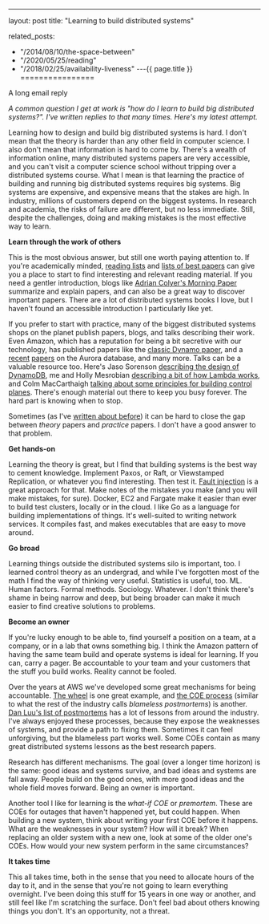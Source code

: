 ---
layout: post
title: "Learning to build distributed systems"


related_posts:
  - "/2014/08/10/the-space-between"
  - "/2020/05/25/reading"
  - "/2018/02/25/availability-liveness"
---{{ page.title }}
================

<p class="meta">A long email reply</p>

*A common question I get at work is "how do I learn to build big distributed systems?". I've written replies to that many times. Here's my latest attempt.*

Learning how to design and build big distributed systems is hard. I don't mean that the theory is harder than any other field in computer science. I also don't mean that information is hard to come by. There's a wealth of information online, many distributed systems papers are very accessible, and you can't visit a computer science school without tripping over a distributed systems course. What I mean is that learning the practice of building and running big distributed systems requires big systems. Big systems are expensive, and expensive means that the stakes are high. In industry, millions of customers depend on the biggest systems. In research and academia, the risks of failure are different, but no less immediate. Still, despite the challenges, doing and making mistakes is the most effective way to learn.

**Learn through the work of others**

This is the most obvious answer, but still one worth paying attention to. If you're academically minded, [reading lists](https://www.the-paper-trail.org/post/2014-08-09-distributed-systems-theory-for-the-distributed-systems-engineer/) and [lists of best papers](https://jeffhuang.com/best_paper_awards.html) can give you a place to start to find interesting and relevant reading material. If you need a gentler introduction, blogs like [Adrian Colyer's Morning Paper](https://blog.acolyer.org/) summarize and explain papers, and can also be a great way to discover important papers. There are a lot of distributed systems books I love, but I haven't found an accessible introduction I particularly like yet.

If you prefer to start with practice, many of the biggest distributed systems shops on the planet publish papers, blogs, and talks describing their work. Even Amazon, which has a reputation for being a bit secretive with our technology, has published papers like the [classic Dynamo paper](https://www.allthingsdistributed.com/files/amazon-dynamo-sosp2007.pdf), and a [recent](https://www.allthingsdistributed.com/files/p1041-verbitski.pdf) [papers](https://dl.acm.org/citation.cfm?id=3183713.3196937) on the Aurora database, and many more. Talks can be a valuable resource too. Here's Jaso Sorenson [describing the design of DynamoDB](https://www.youtube.com/watch?v=yvBR71D0nAQ), me and Holly Mesrobian [describing a bit of how Lambda works](https://www.youtube.com/watch?v=QdzV04T_kec), and Colm MacCarthaigh [talking about some principles for building control planes](https://www.youtube.com/watch?v=O8xLxNje30M). There's enough material out there to keep you busy forever. The hard part is knowing when to stop.

Sometimes (as I've [written about before](http://brooker.co.za/blog/2014/08/10/the-space-between.html)) it can be hard to close the gap between *theory* papers and *practice* papers. I don't have a good answer to that problem.

**Get hands-on**

Learning the theory is great, but I find that building systems is the best way to cement knowledge. Implement Paxos, or Raft, or Viewstamped Replication, or whatever you find interesting. Then test it. [Fault injection](https://github.com/jepsen-io/jepsen) is a great approach for that. Make notes of the mistakes you make (and you will make mistakes, for sure). Docker,  EC2 and Fargate make it easier than ever to build test clusters, locally or in the cloud. I like Go as a language for building implementations of things. It's well-suited to writing network services. It compiles fast, and makes executables that are easy to move around.

**Go broad**

Learning things outside the distributed systems silo is important, too. I learned control theory as an undergrad, and while I've forgotten most of the math I find the way of thinking very useful. Statistics is useful, too. ML. Human factors. Formal methods. Sociology. Whatever. I don't think there's shame in being narrow and deep, but being broader can make it much easier to find creative solutions to problems.

**Become an owner**

If you're lucky enough to be able to, find yourself a position on a team, at a company, or in a lab that owns something big. I think the Amazon pattern of having the same team build and operate systems is ideal for learning. If you can, carry a pager. Be accountable to your team and your customers that the stuff you build works. Reality cannot be fooled.

Over the years at AWS we've developed some great mechanisms for being accountable. [The wheel](https://aws.amazon.com/blogs/opensource/the-wheel/) is one great example, and [the COE process](https://wa.aws.amazon.com/wat.concept.coe.en.html) (similar to what the rest of the industry calls *blameless postmortems*) is another. [Dan Luu's list of postmortems](https://github.com/danluu/post-mortems) has a lot of lessons from around the industry. I've always enjoyed these processes, because they expose the weaknesses of systems, and provide a path to fixing them. Sometimes it can feel unforgiving, but the blameless part works well. Some COEs contain as many great distributed systems lessons as the best research papers. 

Research has different mechanisms. The goal (over a longer time horizon) is the same: good ideas and systems survive, and bad ideas and systems are fall away. People build on the good ones, with more good ideas and the whole field moves forward. Being an owner is important.

Another tool I like for learning is the *what-if COE* or *premortem*. These are COEs for outages that haven't happened yet, but could happen. When building a new system, think about writing your first COE before it happens. What are the weaknesses in your system? How will it break? When replacing an older system with a new one, look at some of the older one's COEs. How would your new system perform in the same circumstances?

**It takes time**

This all takes time, both in the sense that you need to allocate hours of the day to it, and in the sense that you're not going to learn everything overnight. I've been doing this stuff for 15 years in one way or another, and still feel like I'm scratching the surface. Don't feel bad about others knowing things you don't. It's an opportunity, not a threat.